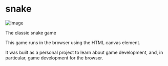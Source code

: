 # snake

![image](https://user-images.githubusercontent.com/51815749/117706981-140d9a00-b222-11eb-91c7-05686756533d.png)

The classic snake game

This game runs in the browser using the HTML canvas element.

It was built as a personal project to learn about game development, and, in particular, game development for the browser.

